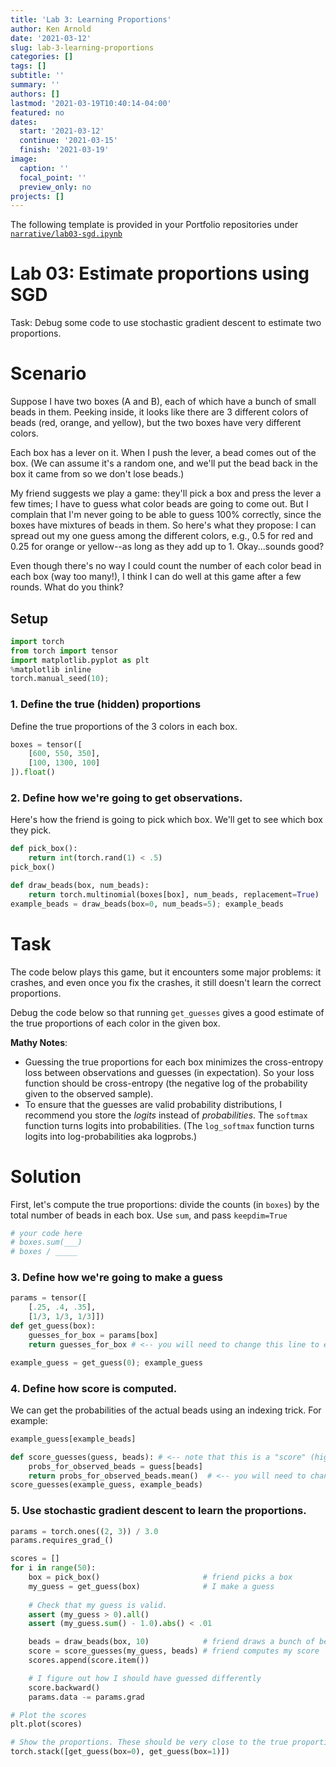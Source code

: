 ```yaml
---
title: 'Lab 3: Learning Proportions'
author: Ken Arnold
date: '2021-03-12'
slug: lab-3-learning-proportions
categories: []
tags: []
subtitle: ''
summary: ''
authors: []
lastmod: '2021-03-19T10:40:14-04:00'
featured: no
dates:
  start: '2021-03-12'
  continue: '2021-03-15'
  finish: '2021-03-19'
image:
  caption: ''
  focal_point: ''
  preview_only: no
projects: []
---
```




The following template is provided in your Portfolio repositories under [`narrative/lab03-sgd.ipynb`](https://github.com/kcarnold/cs344/tree/main/portfolio/narrative/lab03-sgd.ipynb)

# Lab 03: Estimate proportions using SGD

Task: Debug some code to use stochastic gradient descent to estimate two proportions.

# Scenario

Suppose I have two boxes (A and B), each of which have a bunch of small beads in them. Peeking inside, it looks like there are 3 different colors of beads (red, orange, and yellow), but the two boxes have very different colors.

Each box has a lever on it. When I push the lever, a bead comes out of the box. (We can assume it's a random one, and we'll put the bead back in the box it came from so we don't lose beads.)

My friend suggests we play a game: they'll pick a box and press the lever a few times; I have to guess what color beads are going to come out. But I complain that I'm never going to be able to guess 100% correctly, since the boxes have mixtures of beads in them. So here's what they propose: I can spread out my one guess among the different colors, e.g., 0.5 for red and 0.25 for orange or yellow--as long as they add up to 1. Okay...sounds good?

Even though there's no way I could count the number of each color bead in each box (way too many!), I think I can do well at this game after a few rounds. What do you think?

## Setup

```python
import torch
from torch import tensor
import matplotlib.pyplot as plt
%matplotlib inline
torch.manual_seed(10);
```

### 1. Define the true (hidden) proportions

Define the true proportions of the 3 colors in each box.

```python
boxes = tensor([
    [600, 550, 350],
    [100, 1300, 100]
]).float()
```

### 2. Define how we're going to get observations.

Here's how the friend is going to pick which box. We'll get to see which box they pick.

```python
def pick_box():
    return int(torch.rand(1) < .5)
pick_box()
```

```python
def draw_beads(box, num_beads):
    return torch.multinomial(boxes[box], num_beads, replacement=True)
example_beads = draw_beads(box=0, num_beads=5); example_beads
```

# Task

The code below plays this game, but it encounters some major problems: it crashes, and even once you fix the crashes, it still doesn't learn the correct proportions.

Debug the code below so that running `get_guesses` gives a good estimate of the true proportions of each color in the given box.

**Mathy Notes**:

* Guessing the true proportions for each box minimizes the cross-entropy loss between observations and guesses (in expectation). So your loss function should be cross-entropy (the negative log of the probability given to the observed sample).
* To ensure that the guesses are valid probability distributions, I recommend you store the *logits* instead of *probabilities*. The `softmax` function turns logits into probabilities. (The `log_softmax` function turns logits into log-probabilities aka logprobs.)

# Solution

First, let's compute the true proportions: divide the counts (in `boxes`) by the total number of beads in each box. Use `sum`, and pass `keepdim=True`

```python
# your code here
# boxes.sum(___)
# boxes / _____
```

### 3. Define how we're going to make a guess

```python
params = tensor([
    [.25, .4, .35],
    [1/3, 1/3, 1/3]])
def get_guess(box):
    guesses_for_box = params[box]
    return guesses_for_box # <-- you will need to change this line to ensure that the result is a valid probability distribution

example_guess = get_guess(0); example_guess
```

### 4. Define how score is computed.

We can get the probabilities of the actual beads using an indexing trick. For example:

```python
example_guess[example_beads]
```

```python
def score_guesses(guess, beads): # <-- note that this is a "score" (higher = better)... you may want to change it to be a "loss" (lower = better).
    probs_for_observed_beads = guess[beads]
    return probs_for_observed_beads.mean()  # <-- you will need to change this line so that we're using cross-entropy loss
score_guesses(example_guess, example_beads)
```

### 5. Use stochastic gradient descent to learn the proportions.

```python
params = torch.ones((2, 3)) / 3.0
params.requires_grad_()

scores = []
for i in range(50):
    box = pick_box()                       # friend picks a box
    my_guess = get_guess(box)              # I make a guess
    
    # Check that my guess is valid.
    assert (my_guess > 0).all()
    assert (my_guess.sum() - 1.0).abs() < .01

    beads = draw_beads(box, 10)            # friend draws a bunch of beads
    score = score_guesses(my_guess, beads) # friend computes my score
    scores.append(score.item())

    # I figure out how I should have guessed differently
    score.backward()
    params.data -= params.grad

# Plot the scores
plt.plot(scores)

# Show the proportions. These should be very close to the true proportions.
torch.stack([get_guess(box=0), get_guess(box=1)])
```

